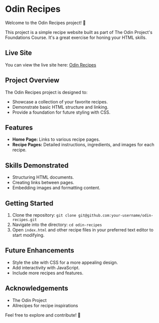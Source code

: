 # Odin Recipes

Welcome to the Odin Recipes project! 🎉

This project is a simple recipe website built as part of The Odin Project's Foundations Course. It's a great exercise for honing your HTML skills.

## Live Site

You can view the live site here: [Odin Recipes](https://farrukh-ali-khan.github.io/odin-recipes/)

## Project Overview

The Odin Recipes project is designed to:

- Showcase a collection of your favorite recipes.
- Demonstrate basic HTML structure and linking.
- Provide a foundation for future styling with CSS.

## Features

- **Home Page:** Links to various recipe pages.
- **Recipe Pages:** Detailed instructions, ingredients, and images for each recipe.

## Skills Demonstrated

- Structuring HTML documents.
- Creating links between pages.
- Embedding images and formatting content.

## Getting Started

1. Clone the repository: `git clone git@github.com:your-username/odin-recipes.git`
2. Navigate into the directory: `cd odin-recipes`
3. Open `index.html` and other recipe files in your preferred text editor to start modifying.

## Future Enhancements

- Style the site with CSS for a more appealing design.
- Add interactivity with JavaScript.
- Include more recipes and features.

## Acknowledgements

- The Odin Project
- Allrecipes for recipe inspirations

Feel free to explore and contribute! 🍴
